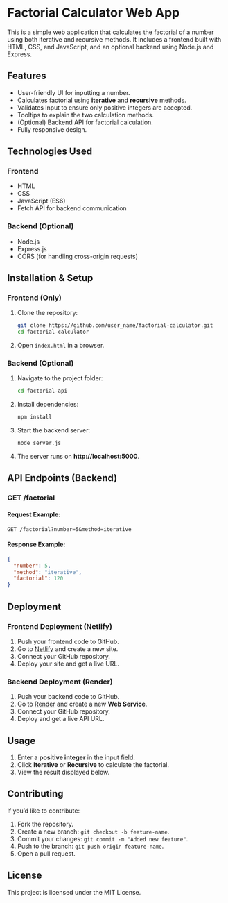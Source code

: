 # Factorial Calculator Web App

This is a simple web application that calculates the factorial of a number using both iterative and recursive methods. It includes a frontend built with HTML, CSS, and JavaScript, and an optional backend using Node.js and Express.

## Features
- User-friendly UI for inputting a number.
- Calculates factorial using **iterative** and **recursive** methods.
- Validates input to ensure only positive integers are accepted.
- Tooltips to explain the two calculation methods.
- (Optional) Backend API for factorial calculation.
- Fully responsive design.

## Technologies Used
### **Frontend**
- HTML
- CSS
- JavaScript (ES6)
- Fetch API for backend communication

### **Backend (Optional)**
- Node.js
- Express.js
- CORS (for handling cross-origin requests)

## Installation & Setup
### **Frontend (Only)**
1. Clone the repository:
   ```bash
   git clone https://github.com/user_name/factorial-calculator.git
   cd factorial-calculator
   ```
2. Open `index.html` in a browser.

### **Backend (Optional)**
1. Navigate to the project folder:
   ```bash
   cd factorial-api
   ```
2. Install dependencies:
   ```bash
   npm install
   ```
3. Start the backend server:
   ```bash
   node server.js
   ```
4. The server runs on **http://localhost:5000**.

## API Endpoints (Backend)
### **GET /factorial**
#### **Request Example:**
```http
GET /factorial?number=5&method=iterative
```
#### **Response Example:**
```json
{
  "number": 5,
  "method": "iterative",
  "factorial": 120
}
```

## Deployment
### **Frontend Deployment (Netlify)**
1. Push your frontend code to GitHub.
2. Go to [Netlify](https://www.netlify.com) and create a new site.
3. Connect your GitHub repository.
4. Deploy your site and get a live URL.

### **Backend Deployment (Render)**
1. Push your backend code to GitHub.
2. Go to [Render](https://render.com) and create a new **Web Service**.
3. Connect your GitHub repository.
4. Deploy and get a live API URL.

## Usage
1. Enter a **positive integer** in the input field.
2. Click **Iterative** or **Recursive** to calculate the factorial.
3. View the result displayed below.

## Contributing
If you’d like to contribute:
1. Fork the repository.
2. Create a new branch: `git checkout -b feature-name`.
3. Commit your changes: `git commit -m "Added new feature"`.
4. Push to the branch: `git push origin feature-name`.
5. Open a pull request.

## License
This project is licensed under the MIT License.